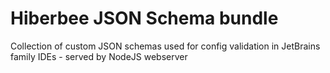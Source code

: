 # Hiberbee JSON Schema bundle

Collection of custom JSON schemas used for config validation in JetBrains family IDEs - served by NodeJS webserver

